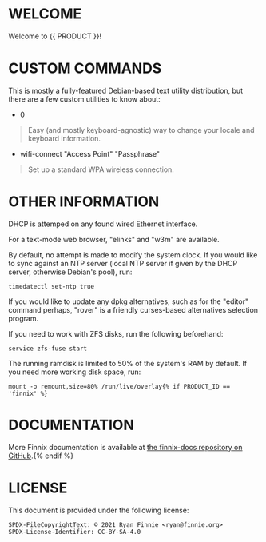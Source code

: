# WELCOME

Welcome to {{ PRODUCT }}!

# CUSTOM COMMANDS

This is mostly a fully-featured Debian-based text utility distribution, but
there are a few custom utilities to know about:

- 0

> Easy (and mostly keyboard-agnostic) way to change your locale and keyboard
> information.

- wifi-connect "Access Point" "Passphrase"

> Set up a standard WPA wireless connection.

# OTHER INFORMATION

DHCP is attemped on any found wired Ethernet interface.

For a text-mode web browser, "elinks" and "w3m" are available.

By default, no attempt is made to modify the system clock. If you would like to
sync against an NTP server (local NTP server if given by the DHCP server,
otherwise Debian's pool), run:

    timedatectl set-ntp true

If you would like to update any dpkg alternatives, such as for the "editor"
command perhaps, "rover" is a friendly curses-based alternatives selection
program.

If you need to work with ZFS disks, run the following beforehand:

    service zfs-fuse start

The running ramdisk is limited to 50% of the system's RAM by default. If you
need more working disk space, run:

    mount -o remount,size=80% /run/live/overlay{% if PRODUCT_ID == 'finnix' %}

# DOCUMENTATION

More Finnix documentation is available at [the finnix-docs repository on
GitHub](https://github.com/finnix/finnix-docs).{% endif %}

# LICENSE

This document is provided under the following license:

    SPDX-FileCopyrightText: © 2021 Ryan Finnie <ryan@finnie.org>
    SPDX-License-Identifier: CC-BY-SA-4.0
